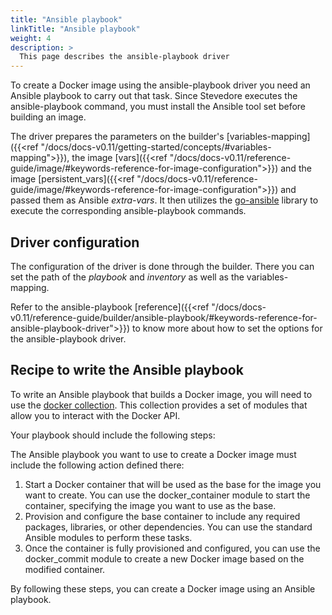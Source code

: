 ```yaml
---
title: "Ansible playbook"
linkTitle: "Ansible playbook"
weight: 4
description: >
  This page describes the ansible-playbook driver
---
```


To create a Docker image using the ansible-playbook driver you need an Ansible playbook to carry out that task.
Since Stevedore executes the ansible-playbook command, you must install the Ansible tool set before building an image.

The driver prepares the parameters on the builder's [variables-mapping]({{<ref "/docs/docs-v0.11/getting-started/concepts/#variables-mapping">}}), the image [vars]({{<ref "/docs/docs-v0.11/reference-guide/image/#keywords-reference-for-image-configuration">}}) and the image [persistent_vars]({{<ref "/docs/docs-v0.11/reference-guide/image/#keywords-reference-for-image-configuration">}}) and passed them as Ansible _extra-vars_. It then utilizes the [go-ansible](https://github.com/apenella/go-ansible) library to execute the corresponding ansible-playbook commands.

## Driver configuration
The configuration of the driver is done through the builder. There you can set the path of the _playbook_ and _inventory_ as well as the variables-mapping.

Refer to the ansible-playbook [reference]({{<ref "/docs/docs-v0.11/reference-guide/builder/ansible-playbook/#keywords-reference-for-ansible-playbook-driver">}}) to know more about how to set the options for the ansible-playbook driver.

## Recipe to write the Ansible playbook
To write an Ansible playbook that builds a Docker image, you will need to use the [docker collection](https://galaxy.ansible.com/community/docker). This collection provides a set of modules that allow you to interact with the Docker API.

Your playbook should include the following steps:

The Ansible playbook you want to use to create a Docker image must include the following action defined there:
1. Start a Docker container that will be used as the base for the image you want to create. You can use the docker_container module to start the container, specifying the image you want to use as the base.
2. Provision and configure the base container to include any required packages, libraries, or other dependencies. You can use the standard Ansible modules to perform these tasks.
3. Once the container is fully provisioned and configured, you can use the docker_commit module to create a new Docker image based on the modified container.

By following these steps, you can create a Docker image using an Ansible playbook.